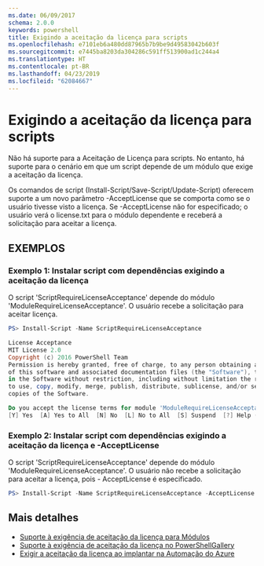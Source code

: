 ```yaml
---
ms.date: 06/09/2017
schema: 2.0.0
keywords: powershell
title: Exigindo a aceitação da licença para scripts
ms.openlocfilehash: e7101eb6a480dd87965b7b9be9d49583042b603f
ms.sourcegitcommit: e7445ba8203da304286c591ff513900ad1c244a4
ms.translationtype: HT
ms.contentlocale: pt-BR
ms.lasthandoff: 04/23/2019
ms.locfileid: "62084667"
---
```

# <a name="requiring-license-acceptance-for-scripts"></a>Exigindo a aceitação da licença para scripts

Não há suporte para a Aceitação de Licença para scripts. No entanto, há suporte para o cenário em que um script depende de um módulo que exige a aceitação da licença.

Os comandos de script (Install-Script/Save-Script/Update-Script) oferecem suporte a um novo parâmetro -AcceptLicense que se comporta como se o usuário tivesse visto a licença. Se -AcceptLicense não for especificado; o usuário verá o license.txt para o módulo dependente e receberá a solicitação para aceitar a licença.

## <a name="examples"></a>EXEMPLOS

### <a name="example-1-install-script-with-dependencies-requiring-license-acceptance"></a>Exemplo 1: Instalar script com dependências exigindo a aceitação da licença

O script 'ScriptRequireLicenseAcceptance' depende do módulo 'ModuleRequireLicenseAcceptance'. O usuário recebe a solicitação para aceitar licença.

```PowerShell
PS> Install-Script -Name ScriptRequireLicenseAcceptance

License Acceptance
MIT License 2.0
Copyright (c) 2016 PowerShell Team
Permission is hereby granted, free of charge, to any person obtaining a copy
of this software and associated documentation files (the "Software"), to deal
in the Software without restriction, including without limitation the rights
to use, copy, modify, merge, publish, distribute, sublicense, and/or sell
copies of the Software.

Do you accept the license terms for module 'ModuleRequireLicenseAcceptance'.
[Y] Yes  [A] Yes to All  [N] No  [L] No to All  [S] Suspend  [?] Help (default is "N"):
```

### <a name="example-2-install-script-with-dependencies-requiring-license-acceptance-and--acceptlicense"></a>Exemplo 2: Instalar script com dependências exigindo a aceitação da licença e -AcceptLicense

O script 'ScriptRequireLicenseAcceptance' depende do módulo 'ModuleRequireLicenseAcceptance'. O usuário não recebe a solicitação para aceitar a licença, pois - AcceptLicense é especificado.

```PowerShell
PS> Install-Script -Name ScriptRequireLicenseAcceptance -AcceptLicense
```

## <a name="more-details"></a>Mais detalhes

- [Suporte à exigência de aceitação da licença para Módulos](module-license-acceptance.md)
- [Suporte à exigência de aceitação da licença no PowerShellGallery](../how-to/working-with-packages/packages-that-require-license-acceptance.md)
- [Exigir a aceitação da licença ao implantar na Automação do Azure](../how-to/working-with-packages/deploy-to-azure-automation.md)
